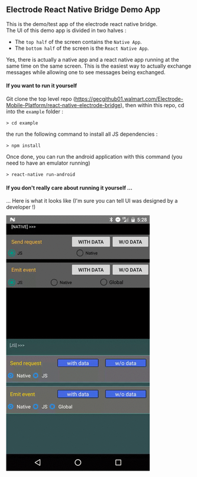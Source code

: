 Electrode React Native Bridge Demo App
--------------------------------------

This is the demo/test app of the electrode react native bridge.  
The UI of this demo app is divided in two halves :

- The `top half` of the screen contains the `Native App`.
- The `bottom half` of the screen is the `React Native App`.

Yes, there is actually a native app and a react native app running at the same time on the same screen. This is the easiest way to actually exchange messages while allowing one to see messages being exchanged.

#### If you want to run it yourself

Git clone the top level repo (https://gecgithub01.walmart.com/Electrode-Mobile-Platform/react-native-electrode-bridge), then within this repo, cd into the `example` folder :

```shell
> cd example  
```

the run the following command to install all JS dependencies :

```shell
> npm install
```

Once done, you can run the android application with this command (you need to have an emulator running)

```shell
> react-native run-android
```

#### If you don't really care about running it yourself ...

... Here is what it looks like (I'm sure you can tell UI was designed by a developer !)

![alt text](bridge_demo.gif)
